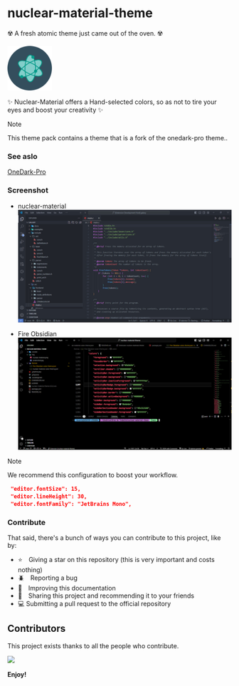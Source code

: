# nuclear-material-theme 

☢️ A fresh atomic theme just came out of the oven. ☢️

<img src="./img/nuclear-material.png" width="100" height="100">

✨ Nuclear-Material offers a Hand-selected colors, so as not to tire your eyes and boost your creativity ✨

> [!NOTE]
> This theme pack contains a theme that is a fork of the onedark-pro theme..

### See aslo

[OneDark-Pro](https://github.com/Binaryify/OneDark-Pro)

### Screenshot
- nuclear-material
![Screenshot](./img/screenshot.jpg)

- Fire Obsidian
![screenshot](./img/screenshot2.jpg)

> [!NOTE]
> We recommend this configuration to boost your workflow.

```json
 "editor.fontSize": 15,
 "editor.lineHeight": 30,
 "editor.fontFamily": "JetBrains Mono",
```

### Contribute

That said, there's a bunch of ways you can contribute to this project, like by:

* ⭐ Giving a star on this repository (this is very important and costs nothing)
* 🪲 Reporting a bug
* 📄 Improving this documentation
* 🚨 Sharing this project and recommending it to your friends
* 💻 Submitting a pull request to the official repository

## Contributors

This project exists thanks to all the people who contribute. 

<a href="https://github.com/BrunoCiccarino/nuclear-material.vscode/graphs/nuclear-material.vscode">
  <img src="https://contrib.rocks/image?repo=BrunoCiccarino/nuclear-material.vscode&max=24" />
</a>

**Enjoy!**
